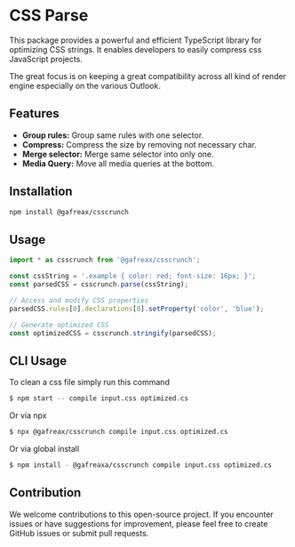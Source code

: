 # CSS Parse

This package provides a powerful and efficient TypeScript library for optimizing CSS strings. It enables developers to easily compress css JavaScript projects.

The great focus is on keeping a great compatibility across all kind of render engine especially on the various Outlook.

## Features
* **Group rules:** Group same rules with one selector.
* **Compress:** Compress the size by removing not necessary char.
* **Merge selector:** Merge same selector into only one.
* **Media Query:** Move all media queries at the bottom.


## Installation

```bash
npm install @gafreax/csscrunch
```

## Usage

```typescript
import * as csscrunch from '@gafreax/csscrunch';

const cssString = '.example { color: red; font-size: 16px; }';
const parsedCSS = csscrunch.parse(cssString);

// Access and modify CSS properties
parsedCSS.rules[0].declarations[0].setProperty('color', 'blue');

// Generate optimized CSS
const optimizedCSS = csscrunch.stringify(parsedCSS);
```


## CLI Usage
To clean a css file simply run this command

```bash
$ npm start -- compile input.css optimized.cs
```

Or via npx

```bash
$ npx @gafreax/csscrunch compile input.css optimized.cs
```

Or via global install
```bash
$ npm install - @gafreaxa/csscrunch compile input.css optimized.cs
```

## Contribution

We welcome contributions to this open-source project. If you encounter issues or have suggestions for improvement, please feel free to create GitHub issues or submit pull requests.
